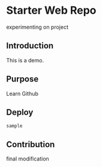 # Starter Web Repo
 experimenting on project
## Introduction
   This is a demo.
## Purpose
   Learn Github 
## Deploy
    sample 
## Contribution
 final modification


